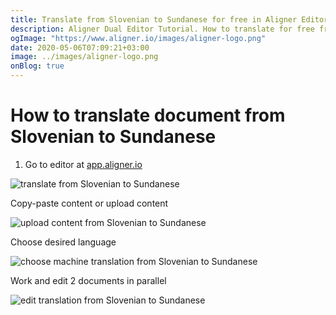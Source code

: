 ```yaml
---
title: Translate from Slovenian to Sundanese for free in Aligner Editor
description: Aligner Dual Editor Tutorial. How to translate for free from Slovenian to Sundanese. Aligner is multilingual document management platform. 
ogImage: "https://www.aligner.io/images/aligner-logo.png"
date: 2020-05-06T07:09:21+03:00
image: ../images/aligner-logo.png
onBlog: true
---
```


# How to translate document from Slovenian to Sundanese

1. Go to editor at [app.aligner.io](https://app.aligner.io "Aligner App web page")

![translate from Slovenian to Sundanese](../aligner-blank-editor.png "translate from Slovenian to Sundanese")

Copy-paste content or upload content

![upload content from Slovenian to Sundanese](../aligner-uploaded-document.png "upload content from Slovenian to Sundanese")

Choose desired language

![choose machine translation from Slovenian to Sundanese](../aligner-language-dropdown.png "choose machine translation from Slovenian to Sundanese")

Work and edit 2 documents in parallel

![edit translation from Slovenian to Sundanese](../aligner-double-sitded-editor.png "edit translation from Slovenian to Sundanese")

